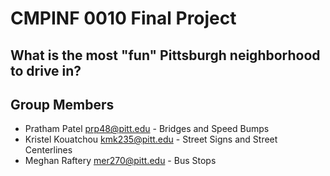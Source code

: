 # CMPINF 0010 Final Project
## What is the most "fun" Pittsburgh neighborhood to drive in?

## Group Members
- Pratham Patel prp48@pitt.edu - Bridges and Speed Bumps
- Kristel Kouatchou kmk235@pitt.edu - Street Signs and Street Centerlines
- Meghan Raftery mer270@pitt.edu - Bus Stops
